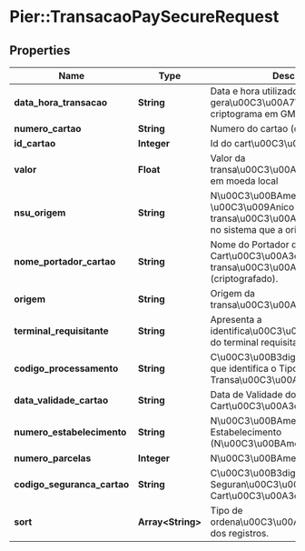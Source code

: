 # Pier::TransacaoPaySecureRequest

## Properties
Name | Type | Description | Notes
------------ | ------------- | ------------- | -------------
**data_hora_transacao** | **String** | Data e hora utilizado na gera\u00C3\u00A7\u00C3\u00A3o do criptograma em GMT - 0 | [optional] 
**numero_cartao** | **String** | Numero do cartao (criptografado) | [optional] 
**id_cartao** | **Integer** | Id do cart\u00C3\u00A3o | [optional] 
**valor** | **Float** | Valor da transa\u00C3\u00A7\u00C3\u00A3o em moeda local | [optional] 
**nsu_origem** | **String** | N\u00C3\u00BAmero Sequencial \u00C3\u009Anico que identifica a transa\u00C3\u00A7\u00C3\u00A3o no sistema que a originou (critografado). | [optional] 
**nome_portador_cartao** | **String** | Nome do Portador do Cart\u00C3\u00A3o que originou a transa\u00C3\u00A7\u00C3\u00A3o (criptografado). | [optional] 
**origem** | **String** | Origem da transa\u00C3\u00A7\u00C3\u00A3o | [optional] 
**terminal_requisitante** | **String** | Apresenta a identifica\u00C3\u00A7\u00C3\u00A3o do terminal requisitante | 
**codigo_processamento** | **String** | C\u00C3\u00B3digo de Processamento que identifica o Tipo da Transa\u00C3\u00A7\u00C3\u00A3o. | 
**data_validade_cartao** | **String** | Data de Validade do Cart\u00C3\u00A3o. Ex: AAMM | 
**numero_estabelecimento** | **String** | N\u00C3\u00BAmero do Estabelecimento (N\u00C3\u00BAmero+DV). | 
**numero_parcelas** | **Integer** | N\u00C3\u00BAmero de Parcelas. | 
**codigo_seguranca_cartao** | **String** | C\u00C3\u00B3digo de Seguran\u00C3\u00A7a do Cart\u00C3\u00A3o (criptografado). | 
**sort** | **Array&lt;String&gt;** | Tipo de ordena\u00C3\u00A7\u00C3\u00A3o dos registros. | [optional] 



